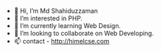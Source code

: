 - 👋 Hi, I’m Md Shahiduzzaman
- 👀 I’m interested in PHP.
- 🌱 I’m currently learning Web Design.
- 💞️ I’m looking to collaborate on Web Developing.
- 📫 contact - http://himelcse.com

<!---
Himel4534/Himel4534 is a ✨ special ✨ repository because its `README.md` (this file) appears on your GitHub profile.
You can click the Preview link to take a look at your changes.
--->
